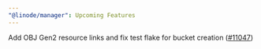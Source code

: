 ```yaml
---
"@linode/manager": Upcoming Features
---
```


Add OBJ Gen2 resource links and fix test flake for bucket creation ([#11047](https://github.com/linode/manager/pull/11047))

